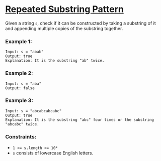 # [Repeated Substring Pattern](https://leetcode.com/problems/repeated-substring-pattern/)

Given a string `s`, check if it can be constructed by taking a substring of it and appending multiple copies of the substring together.

### Example 1:
```
Input: s = "abab"
Output: true
Explanation: It is the substring "ab" twice.
```

### Example 2:
```
Input: s = "aba"
Output: false
```

### Example 3:
```
Input: s = "abcabcabcabc"
Output: true
Explanation: It is the substring "abc" four times or the substring "abcabc" twice.
```

### Constraints:

- `1 <= s.length <= 10⁴`
- `s` consists of lowercase English letters.